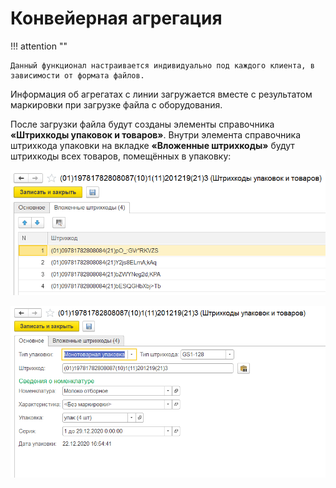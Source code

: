 # Конвейерная агрегация

!!! attention ""

    Данный функционал настраивается индивидуально под каждого клиента, в зависимости от формата файлов.

Информация об агрегатах с линии загружается вместе с результатом маркировки при загрузке файла с оборудования.

После загрузки файла будут созданы элементы справочника **«Штрихкоды упаковок и товаров»**. Внутри элемента справочника штрихкода упаковки на вкладке **«Вложенные штрихкоды»** будут штрихкоды всех товаров, помещённых в упаковку:

[![2020-12-28_10-24-33][2020-12-28_10-24-33]][2020-12-28_10-24-33]

[![2020-12-28_10-24-17][2020-12-28_10-24-17]][2020-12-28_10-24-17]

[2020-12-28_10-24-33]: PipelinedAggregation.assets/2020-12-28_10-24-33.png
[2020-12-28_10-24-17]: PipelinedAggregation.assets/2020-12-28_10-24-17.png